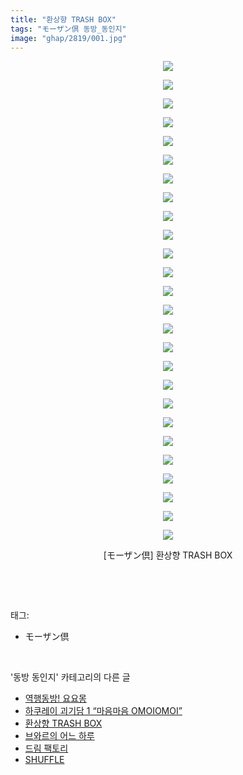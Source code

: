 ```yaml
---
title: "환상향 TRASH BOX"
tags: "モーザン倶 동방_동인지"
image: "ghap/2819/001.jpg"
---
```

<div class="article">
<p style="text-align: center; clear: none; float: none;"><img src="{{ site.nasurl }}/ghap/2819/001.jpg"/></p>
<p style="text-align: center; clear: none; float: none;"><img src="{{ site.nasurl }}/ghap/2819/002.jpg"/></p>
<p style="text-align: center; clear: none; float: none;"><img src="{{ site.nasurl }}/ghap/2819/003.jpg"/></p>
<p style="text-align: center; clear: none; float: none;"><img src="{{ site.nasurl }}/ghap/2819/004.jpg"/></p>
<p style="text-align: center; clear: none; float: none;"><img src="{{ site.nasurl }}/ghap/2819/005.jpg"/></p>
<p style="text-align: center; clear: none; float: none;"><img src="{{ site.nasurl }}/ghap/2819/006.jpg"/></p>
<p style="text-align: center; clear: none; float: none;"><img src="{{ site.nasurl }}/ghap/2819/007.jpg"/></p>
<p style="text-align: center; clear: none; float: none;"><img src="{{ site.nasurl }}/ghap/2819/008.jpg"/></p>
<p style="text-align: center; clear: none; float: none;"><img src="{{ site.nasurl }}/ghap/2819/009.jpg"/></p>
<p style="text-align: center; clear: none; float: none;"><img src="{{ site.nasurl }}/ghap/2819/010.jpg"/></p>
<p style="text-align: center; clear: none; float: none;"><img src="{{ site.nasurl }}/ghap/2819/011.jpg"/></p>
<p style="text-align: center; clear: none; float: none;"><img src="{{ site.nasurl }}/ghap/2819/012.jpg"/></p>
<p style="text-align: center; clear: none; float: none;"><img src="{{ site.nasurl }}/ghap/2819/013.jpg"/></p>
<p style="text-align: center; clear: none; float: none;"><img src="{{ site.nasurl }}/ghap/2819/014.jpg"/></p>
<p style="text-align: center; clear: none; float: none;"><img src="{{ site.nasurl }}/ghap/2819/015.jpg"/></p>
<p style="text-align: center; clear: none; float: none;"><img src="{{ site.nasurl }}/ghap/2819/016.jpg"/></p>
<p style="text-align: center; clear: none; float: none;"><img src="{{ site.nasurl }}/ghap/2819/017.jpg"/></p>
<p style="text-align: center; clear: none; float: none;"><img src="{{ site.nasurl }}/ghap/2819/018.jpg"/></p>
<p style="text-align: center; clear: none; float: none;"><img src="{{ site.nasurl }}/ghap/2819/019.jpg"/></p>
<p style="text-align: center; clear: none; float: none;"><img src="{{ site.nasurl }}/ghap/2819/020.jpg"/></p>
<p style="text-align: center; clear: none; float: none;"><img src="{{ site.nasurl }}/ghap/2819/021.jpg"/></p>
<p style="text-align: center; clear: none; float: none;"><img src="{{ site.nasurl }}/ghap/2819/022.jpg"/></p>
<p style="text-align: center; clear: none; float: none;"><img src="{{ site.nasurl }}/ghap/2819/023.jpg"/></p>
<p style="text-align: center; clear: none; float: none;"><img src="{{ site.nasurl }}/ghap/2819/024.jpg"/></p>
<p style="text-align: center; clear: none; float: none;"><img src="{{ site.nasurl }}/ghap/2819/025.jpg"/></p>
<p style="text-align: center; clear: none; float: none;"><img src="{{ site.nasurl }}/ghap/2819/026.jpg"/></p>
<p style="text-align: center; clear: none; float: none;">[モーザン倶] 환상향 TRASH BOX</p>
<p><br/></p>
</div><br/>
<div class="tagTrail">
<p>태그: </p>
<ul>
<li>モーザン倶</li>
</ul>
</div><br/>
<div class="another">
<p>'동방 동인지' 카테고리의 다른 글</p>
<ul>
<li><a href="/2016-12-03-ghap_2821">역행동방! 요요몽</a></li>
<li><a href="/2016-12-03-ghap_2820">하쿠레이 괴기담 1 “마음마음 OMOIOMOI”</a></li>
<li><a href="/2016-12-03-ghap_2819">환상향 TRASH BOX</a></li>
<li><a href="/2016-12-03-ghap_2818">브와르의 어느 하루</a></li>
<li><a href="/2016-12-02-ghap_2816">드림 팩토리</a></li>
<li><a href="/2016-12-02-ghap_2815">SHUFFLE</a></li>
</ul>
</div><br/>
<div class="cb_module cb_fluid">
<div class="cb_wrt cb_profile">
</div><!-- commentList close -->
</div><br/>
